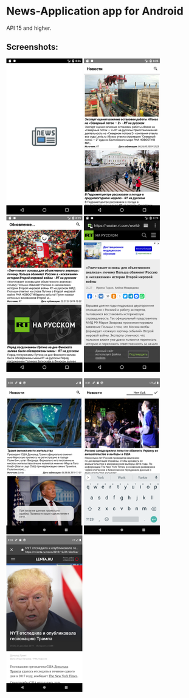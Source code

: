 # News-Application app for Android
API 15 and higher.
## Screenshots:
<p align="left">
<img src="https://github.com/SteelOscar/News-Application/blob/master/Images/1.png" width="200" title="hover text">
<img src="https://github.com/SteelOscar/News-Application/blob/master/Images/2.png" width="200" title="hover text">
<img src="https://github.com/SteelOscar/News-Application/blob/master/Images/3.png" width="200" title="hover text">
<img src="https://github.com/SteelOscar/News-Application/blob/master/Images/4.png" width="200" title="hover text">
</p>
<p align="left">
<img src="https://github.com/SteelOscar/News-Application/blob/master/Images/5.png" width="200" title="hover text">
<img src="https://github.com/SteelOscar/News-Application/blob/master/Images/6.png" width="200" title="hover text">
<img src="https://github.com/SteelOscar/News-Application/blob/master/Images/7.png" width="200" title="hover text">
</p>
